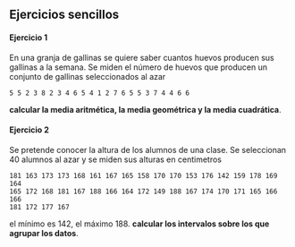 ## Ejercicios sencillos

#### Ejercicio 1
En una granja de gallinas se quiere saber cuantos huevos producen sus gallinas a la semana. Se miden el número de huevos que producen un conjunto de gallinas seleccionados al azar

```
5 5 2 3 8 2 3 4 6 5 4 1 2 7 6 5 5 3 7 4 4 6 6
```
**calcular la media aritmética, la media geométrica y la media cuadrática**.
#### Ejercicio 2
Se pretende conocer la altura de los alumnos de una clase. Se seleccionan 40 alumnos al azar y se miden sus alturas en centimetros

```
181 163 173 173 168 161 167 165 158 170 170 153 176 142 159 178 169 164
165 172 168 181 167 188 166 164 172 149 188 167 174 170 171 165 166 166
181 172 177 167
```

el mínimo es 142, el máximo 188. **calcular los intervalos sobre los que agrupar los datos**.

<!--
id: ejercicios_estadistica_20190925
tags: estadistica, teaching, ejercicios
title: Ejercicios sencillos 20190925
date: 24/09/2019
-->


<!---
<div v-katex="'\\frac{a_i}{1+x}'"></div>
<div v-katex:display="'\\frac{a_i}{1+x}'"></div>
<div v-katex:display="
'\\frac{a_i}{1+x} + \\frac{\\int^2_1 f(x)}{y}'
"></div>
-->

<!--
147
154
161
168
175
182
189
-->
